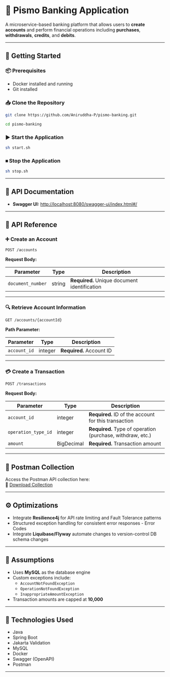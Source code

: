 # 🏦 Pismo Banking Application

A microservice-based banking platform that allows users to **create accounts** and perform financial operations including **purchases**, **withdrawals**, **credits**, and **debits**.

---

## 🚀 Getting Started

### 📦 Prerequisites

- Docker installed and running
- Git installed

### 📥 Clone the Repository

```bash
git clone https://github.com/Aniruddha-P/pismo-banking.git
```

```bash
cd pismo-banking
```

### ▶ Start the Application

```bash
sh start.sh
```

### ⏹ Stop the Application

```bash
sh stop.sh
```

---

## 📘 API Documentation

- **Swagger UI:** [http://localhost:8080/swagger-ui/index.html#/](http://localhost:8080/swagger-ui/index.html#/)

---

## 📡 API Reference

### ➕ Create an Account

```http
POST /accounts
```

**Request Body:**

| Parameter         | Type   | Description                                  |
|------------------|--------|----------------------------------------------|
| `document_number` | string | **Required.** Unique document identification |

---

### 🔍 Retrieve Account Information

```http
GET /accounts/{accountId}
```

**Path Parameter:**

| Parameter     | Type    | Description                   |
|--------------|---------|-------------------------------|
| `account_id` | integer | **Required.** Account ID      |

---

### 💳 Create a Transaction

```http
POST /transactions
```

**Request Body:**

| Parameter           | Type         | Description                                                |
|---------------------|--------------|------------------------------------------------------------|
| `account_id`        | integer      | **Required.** ID of the account for this transaction       |
| `operation_type_id` | integer      | **Required.** Type of operation (purchase, withdraw, etc.) |
| `amount`            | BigDecimal   | **Required.** Transaction amount                           |

---

## 🧪 Postman Collection

Access the Postman API collection here:  
📎 [Download Collection](https://github.com/Aniruddha-P/pismo-banking/blob/main/src/main/resources/postman/PismoBankingAPIs.postman_collection.json)

---

## ⚙️ Optimizations

- Integrate **Resilience4j** for API rate limiting and Fault Tolerance patterns
- Structured exception handling for consistent error responses - Error Codes
- Integrate **Liquibase/Flyway** automate changes to version-control DB schema changes

---

## 📝 Assumptions

- Uses **MySQL** as the database engine
- Custom exceptions include:
    - `AccountNotFoundException`
    - `OperationNotFoundException`
    - `InappropriateAmountException`
- Transaction amounts are capped at **10,000**

---

## 📌 Technologies Used

- Java
- Spring Boot
- Jakarta Validation
- MySQL
- Docker
- Swagger (OpenAPI)
- Postman

---